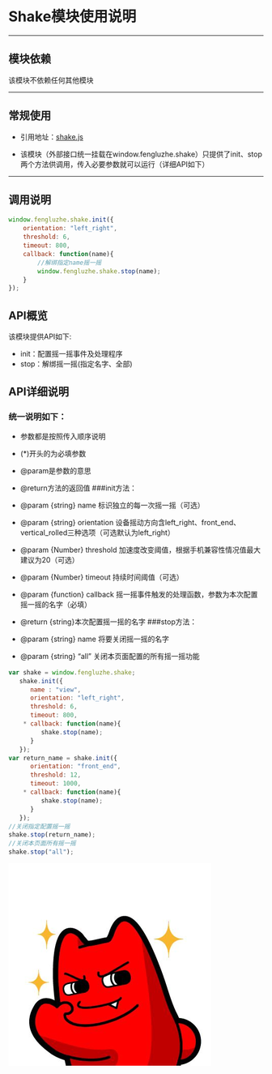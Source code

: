 # Shake模块使用说明

---

## 模块依赖

该模块不依赖任何其他模块

---

## 常规使用

- 引用地址：[shake.js](../../core/shake.js)

- 该模块（外部接口统一挂载在window.fengluzhe.shake）只提供了init、stop两个方法供调用，传入必要参数就可以运行（详细API如下）

---

## 调用说明
```javascript
window.fengluzhe.shake.init({
    orientation: "left_right",
    threshold: 6,
    timeout: 800,
    callback: function(name){
        //解绑指定name摇一摇
        window.fengluzhe.shake.stop(name);
    }
});
```
## API概览
该模块提供API如下:
- init：配置摇一摇事件及处理程序
- stop：解绑摇一摇(指定名字、全部)
## API详细说明
### 统一说明如下：

- 参数都是按照传入顺序说明
- (*)开头的为必填参数
- @param是参数的意思
- @return方法的返回值
###init方法：

- @param {string} name 标识独立的每一次摇一摇（可选）
- @param {string} orientation 设备摇动方向含left_right、front_end、vertical_rolled三种选项（可选默认为left_right）
- @param {Number} threshold 加速度改变阈值，根据手机兼容性情况值最大建议为20（可选）
- @param {Number} timeout 持续时间阈值（可选）
- @param {function} callback 摇一摇事件触发的处理函数，参数为本次配置摇一摇的名字（必填）
- @return {string}本次配置摇一摇的名字
###stop方法：

- @param {string} name 将要关闭摇一摇的名字
- @param {string} “all” 关闭本页面配置的所有摇一摇功能
```javascript
var shake = window.fengluzhe.shake;
   shake.init({
      name : "view",
      orientation: "left_right",
      threshold: 6,
      timeout: 800,
    * callback: function(name){
         shake.stop(name);
      }
   });
var return_name = shake.init({
      orientation: "front_end",
      threshold: 12,
      timeout: 1000,
    * callback: function(name){
         shake.stop(name);
      }
   });
//关闭指定配置摇一摇
shake.stop(return_name);
//关闭本页面所有摇一摇
shake.stop("all");
```

![image](../images/ok.jpg)
